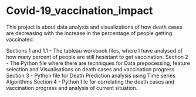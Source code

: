 # Covid-19_vaccination_impact
This project is about data analysis and visualizations of how death cases are decreasing with the increase in the percentage of people getting vaccinated. 

Sections 1 and 1.1 - The tableau workbook files, where I have analysed of how many percent of people are still hesistant to get vaccination.
Section 2 - The Python file where there are techniques for Data prepocessing, feature selection and Visualisations on death cases and vaccination progress
Section 3 - Python file for Death Prediction analysis using Time series Algorithms
Section 4 - Python file for correlating the death cases and vaccination progress and analysis of current situation.
